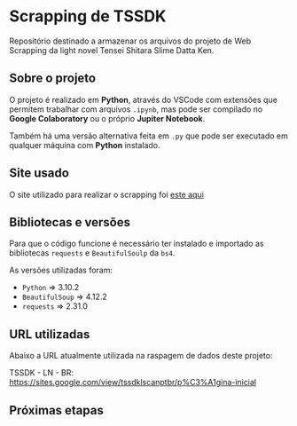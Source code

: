 # Scrapping de TSSDK

Repositório destinado a armazenar os arquivos do projeto de Web Scrapping da light novel Tensei Shitara Slime Datta Ken.

## Sobre o projeto

O projeto é realizado em __Python__, através do VSCode com extensões que permitem trabalhar com arquivos `.ipynb`, mas pode ser compilado no __Google Colaboratory__ ou o próprio __Jupiter Notebook__.

Também há uma versão alternativa feita em `.py` que pode ser executado em qualquer máquina com __Python__ instalado.

## Site usado

O site utilizado para realizar o scrapping foi [este aqui](https://sites.google.com/view/tssdklscanptbr/p%C3%A1gina-inicial)

## Bibliotecas e versões

Para que o código funcione é necessário ter instalado e importado as bibliotecas `requests` e `BeautifulSoulp` da `bs4`.

As versões utilizadas foram:

- `Python` => 3.10.2
- `BeautifulSoup` => 4.12.2
- `requests` => 2.31.0

## URL utilizadas

Abaixo a URL atualmente utilizada na raspagem de dados deste projeto:

TSSDK - LN - BR: <https://sites.google.com/view/tssdklscanptbr/p%C3%A1gina-inicial>

## Próximas etapas

